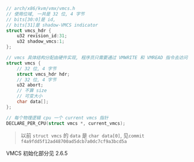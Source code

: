 

```cpp
// arch/x86/kvm/vmx/vmcs.h
// 使用位域, 一共是 32 位, 4 字节
// bits[30:0]是 id,
// bits[31]是 shadow-VMCS indicator
struct vmcs_hdr {
    u32 revision_id:31;
    u32 shadow_vmcs:1;
};

// vmcs 具体结构分配由硬件实现, 程序员只需要通过 VMWRITE 和 VMREAD 指令去访问
struct vmcs {
    // 32 位, 4 字节
    struct vmcs_hdr hdr;
    // 32 位, 4 字节
    u32 abort;
    // 不算 size
    // 可变大小
    char data[];
};

// 每个物理逻辑 cpu 一个 current vmcs 指针
DECLARE_PER_CPU(struct vmcs *, current_vmcs);
```

>以前 `struct vmcs` 的 `data` 是 `char data[0]`, 见`commit f4a9fdd5f12ad48700ad5dcb7a0dc7cf9a3bcd5a`

VMCS 初始化部分见 2.6.5


